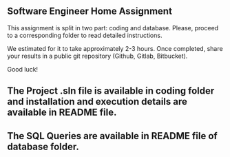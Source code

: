 ## Software Engineer Home Assignment

This assignment is split in two part: coding and database. Please, proceed to a corresponding folder to read detailed instructions. 

We estimated for it to take approximately 2-3 hours. Once completed, share your results in a public git repository (Github, Gitlab, Bitbucket).

Good luck!


## The Project .sln file is available in coding folder and installation and execution details are available in README file.
## The SQL Queries are available in README file of database folder.